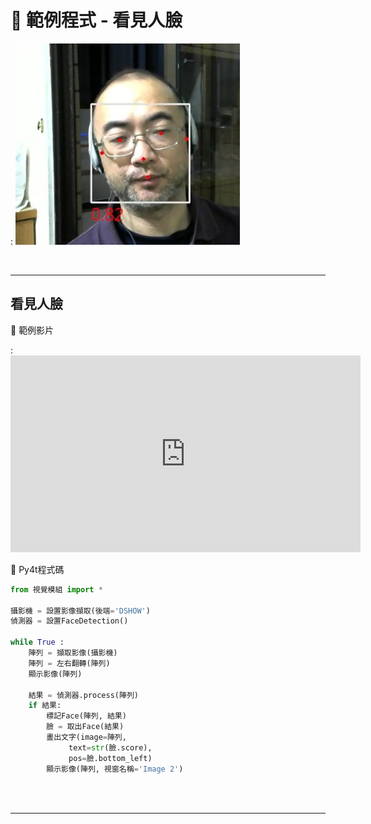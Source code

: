 # 🔰 範例程式 - 看見人臉


: ![看見人臉](face_detection.jpg)

<br/>

-------------------------------------

## 看見人臉

🎦 範例影片

: <iframe width="560" height="315" src="https://www.youtube.com/embed/TUb_CzM2PjI?start=2&amp;end=348" frameborder="0" allow="accelerometer; autoplay; encrypted-media; gyroscope; picture-in-picture" allowfullscreen></iframe>

📄 Py4t程式碼

```python
from 視覺模組 import *

攝影機 = 設置影像擷取(後端='DSHOW')
偵測器 = 設置FaceDetection()

while True :
    陣列 = 擷取影像(攝影機)
    陣列 = 左右翻轉(陣列)
    顯示影像(陣列)
    
    結果 = 偵測器.process(陣列)
    if 結果:
        標記Face(陣列, 結果)
        臉 = 取出Face(結果)
        畫出文字(image=陣列,
             text=str(臉.score),
             pos=臉.bottom_left)        
        顯示影像(陣列, 視窗名稱='Image 2')
```

<br/><br/>

-------------------------------------